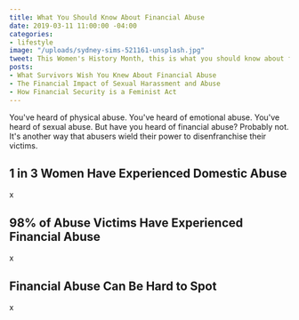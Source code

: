 ```yaml
---
title: What You Should Know About Financial Abuse
date: 2019-03-11 11:00:00 -04:00
categories:
- lifestyle
image: "/uploads/sydney-sims-521161-unsplash.jpg"
tweet: This Women's History Month, this is what you should know about financial abuse.
posts:
- What Survivors Wish You Knew About Financial Abuse
- The Financial Impact of Sexual Harassment and Abuse
- How Financial Security is a Feminist Act
---
```


You've heard of physical abuse. You've heard of emotional abuse. You've heard of sexual abuse. But have you heard of financial abuse? Probably not. It's another way that abusers wield their power to disenfranchise their victims. 

## 1 in 3 Women Have Experienced Domestic Abuse

x

## 98% of Abuse Victims Have Experienced Financial Abuse

x

## Financial Abuse Can Be Hard to Spot

x